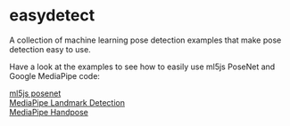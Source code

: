 # easydetect

A collection of machine learning pose detection examples that make pose detection easy to use. 

Have a look at the examples to see how to easily use ml5js PoseNet and Google MediaPipe code:

[ml5js posenet](examples/easy-mediapipe-handpose)  
[MediaPipe Landmark Detection](examples/easy-mediapipe-landmark-detection)  
[MediaPipe Handpose](examples/easy-ml5js-posenet)  
